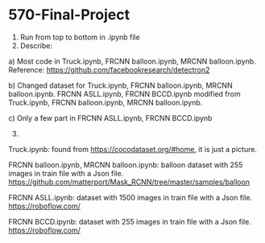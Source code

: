 # 570-Final-Project
1) Run from top to bottom in .ipynb file
2) Describe:

 a) Most code in Truck.ipynb, FRCNN balloon.ipynb, MRCNN balloon.ipynb.
    Reference: https://github.com/facebookresearch/detectron2
    
 b) Changed dataset for Truck.ipynb, FRCNN balloon.ipynb, MRCNN balloon.ipynb.
    FRCNN ASLL.ipynb, FRCNN BCCD.ipynb modified from Truck.ipynb, FRCNN balloon.ipynb, MRCNN balloon.ipynb.
    
 c) Only a few part in FRCNN ASLL.ipynb, FRCNN BCCD.ipynb
 
3) 
  Truck.ipynb: found from https://cocodataset.org/#home, it is just a picture.
  
  FRCNN balloon.ipynb, MRCNN balloon.ipynb: balloon dataset with 255 images in train file with a Json file.
  https://github.com/matterport/Mask_RCNN/tree/master/samples/balloon
  
  FRCNN ASLL.ipynb: dataset with 1500 images in train file with a Json file.
  https://roboflow.com/
  
  FRCNN BCCD.ipynb: dataset with 255 images in train file with a Json file.
  https://roboflow.com/
